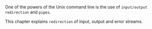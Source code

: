 One of the powers of the Unix command line is the use of
`input/output redirection` and `pipes`.

This chapter explains `redirection` of input, output and error streams.
